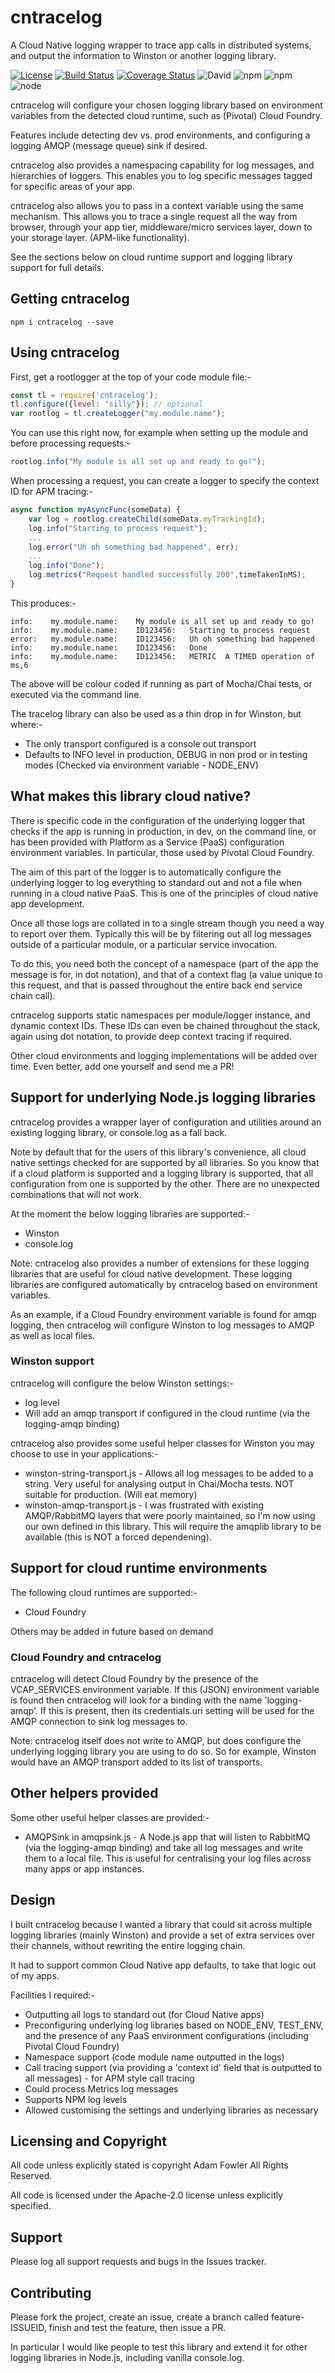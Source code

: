 # cntracelog

A Cloud Native logging wrapper to trace app calls in distributed systems, and output the information to Winston or another logging library.

[![License](https://img.shields.io/badge/License-Apache%202.0-blue.svg)](https://opensource.org/licenses/Apache-2.0)
[![Build Status](https://travis-ci.com/adamfowleruk/cntracelog.svg?branch=master)](https://travis-ci.com/adamfowleruk/cntracelog)
[![Coverage Status](https://coveralls.io/repos/github/adamfowleruk/cntracelog/badge.svg?branch=master)](https://coveralls.io/github/adamfowleruk/cntracelog?branch=master)
![David](https://img.shields.io/david/adamfowleruk/cntracelog.svg)
![npm](https://img.shields.io/npm/v/cntracelog.svg)
![npm](https://img.shields.io/npm/dt/cntracelog.svg)
![node](https://img.shields.io/node/v/cntracelog.svg)

cntracelog will configure your chosen logging library based on environment variables
from the detected cloud runtime, such as (Pivotal) Cloud Foundry.

Features include detecting dev vs. prod environments, and configuring a logging AMQP (message queue) sink if desired.

cntracelog also provides a namespacing capability for log messages, and hierarchies of loggers. This enables you to log specific messages tagged for specific areas of your app.

cntracelog also allows you to pass in a context variable using the same mechanism. This allows you to trace a single request all the way from browser, through your app tier, middleware/micro services layer, down to your storage layer. (APM-like functionality).

See the sections below on cloud runtime support and logging library support for full details.

## Getting cntracelog

`npm i cntracelog --save`

## Using cntracelog

First, get a rootlogger at the top of your code module file:-

```javascript
const tl = require('cntracelog');
tl.configure({level: "silly"}); // optional
var rootlog = tl.createLogger("my.module.name");
```

You can use this right now, for example when setting up the module and before processing requests:-

```javascript
rootlog.info("My module is all set up and ready to go!");
```

When processing a request, you can create a logger to specify the context ID for APM tracing:-

```javascript
async function myAsyncFunc(someData) {
    var log = rootlog.createChild(someData.myTrackingId);
    log.info("Starting to process request");
    ...
    log.error("Uh oh something bad happened", err);
    ...
    log.info("Done");
    log.metrics("Request handled successfully 200",timeTakenInMS);
}
```

This produces:-

```
info:    my.module.name:	My module is all set up and ready to go!
info:    my.module.name:	ID123456:	Starting to process request
error:   my.module.name:	ID123456:	Uh oh something bad happened
info:    my.module.name:	ID123456:	Done
info:    my.module.name:	ID123456:	METRIC  A TIMED operation of ms,6
```

The above will be colour coded if running as part of Mocha/Chai tests, or executed via the command line.

The tracelog library can also be used as a thin drop in for Winston, but where:-
- The only transport configured is a console out transport
- Defaults to INFO level in production, DEBUG in non prod or in testing modes (Checked via environment variable - NODE_ENV)

## What makes this library cloud native?

There is specific code in the configuration of the underlying logger that checks if the app is running in production,
in dev, on the command line, or has been provided with Platform as a Service (PaaS) configuration environment variables.
In particular, those used by Pivotal Cloud Foundry.

The aim of this part of the logger is to automatically configure the underlying logger to log everything to standard out
and not a file when running in a cloud native PaaS. This is one of the principles of cloud native app development.

Once all those logs are collated in to a single stream though you need a way to report over them. 
Typically this will be by filtering out all log messages outside of a particular module, or a particular service invocation.

To do this, you need both the concept of a namespace (part of the app the message is for, in dot notation), and that
of a context flag (a value unique to this request, and that is passed throughout the entire back end service chain call).

cntracelog supports static namespaces per module/logger instance, and dynamic context IDs. These IDs can even be chained
throughout the stack, again using dot notation, to provide deep context tracing if required.

Other cloud environments and logging implementations will be added over time. Even better, add one yourself and send me a PR!

## Support for underlying Node.js logging libraries

cntracelog provides a wrapper layer of configuration and utilities around
an existing logging library, or console.log as a fall back.

Note by default that for the users of this library's convenience, all cloud native settings checked for are supported by all libraries. So you know that if a cloud platform is supported and a logging library is supported, that all configuration from one is supported by the other. There are no unexpected combinations that will not work.

At the moment the below logging libraries are supported:-
- Winston
- console.log

Note: cntracelog also provides a number of extensions for these logging libraries
that are useful for cloud native development. These logging libraries are 
configured automatically by cntracelog based on environment variables.

As an example, if a Cloud Foundry environment variable is found for amqp logging, then
cntracelog will configure Winston to log messages to AMQP as well as local files.

### Winston support

cntracelog will configure the below Winston settings:-
- log level
- Will add an amqp transport if configured in the cloud runtime (via the logging-amqp binding)

cntracelog also provides some useful helper classes for Winston you may choose to use in your applications:-
- winston-string-transport.js - Allows all log messages to be added to a string. Very useful for analysing output in Chai/Mocha tests. NOT suitable for production. (Will eat memory)
- winston-amqp-transport.js - I was frustrated with existing AMQP/RabbitMQ layers that were poorly maintained, so I'm now using our own defined in this library. This will require the amqplib library to be available (this is NOT a forced dependening).


## Support for cloud runtime environments

The following cloud runtimes are supported:-
- Cloud Foundry

Others may be added in future based on demand

### Cloud Foundry and cntracelog

cntracelog will detect Cloud Foundry by the presence of the VCAP_SERVICES environment variable. If this (JSON) environment variable is found then cntracelog will look
for a binding with the name 'logging-amqp'. If this is present, then its credentials.uri setting will be used for the AMQP connection to sink log messages to.

Note: cntracelog itself does not write to AMQP, but does configure the underlying logging library you are using to do so. So for example, Winston would have an AMQP transport added to its list of transports.

## Other helpers provided

Some other useful helper classes are provided:-
- AMQPSink in amqpsink.js - A Node.js app that will listen to RabbitMQ (via the logging-amqp binding) and take all log messages and write them to a local file. This is useful for centralising your log files across many apps or app instances.

## Design

I built cntracelog because I wanted a library that could sit across multiple logging libraries (mainly Winston) and provide a set of extra services over their channels, without rewriting the entire logging chain. 

It had to support common Cloud Native app defaults, to take that logic out of my apps.

Facilities I required:-
- Outputting all logs to standard out (for Cloud Native apps)
- Preconfiguring underlying log libraries based on NODE_ENV, TEST_ENV, and the presence of any PaaS environment configurations (including Pivotal Cloud Foundry)
- Namespace support (code module name outputted in the logs)
- Call tracing support (via providing a 'context id' field that is outputted to all messages) - for APM style call tracing
- Could process Metrics log messages
- Supports NPM log levels
- Allowed customising the settings and underlying libraries as necessary

## Licensing and Copyright

All code unless explicitly stated is copyright Adam Fowler All Rights Reserved.

All code is licensed under the Apache-2.0 license unless explicitly specified.

## Support

Please log all support requests and bugs in the Issues tracker.

## Contributing

Please fork the project, create an issue, create a branch called feature-ISSUEID, finish and test the feature, then issue a PR.

In particular I would like people to test this library and extend it for other logging libraries in Node.js, including vanilla console.log.
